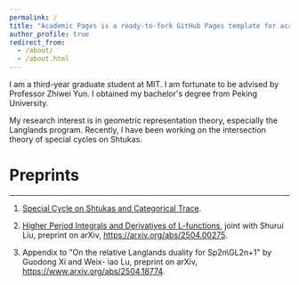 ```yaml
---
permalink: /
title: "Academic Pages is a ready-to-fork GitHub Pages template for academic personal websites"
author_profile: true
redirect_from: 
  - /about/
  - /about.html
---
```


I am a third-year graduate student at MIT. I am fortunate to be advised by Professor Zhiwei Yun. I obtained my bachelor's degree from Peking University.

My research interest is in geometric representation theory, especially the Langlands program. Recently, I have been working on the intersection theory of special cycles on Shtukas.

# Preprints
------

1. [Special Cycle on Shtukas and Categorical Trace](https://zeyuw42.github.io/assets/Special_cycle_classes_and_categorical_trace.pdf).

2. [Higher Period Integrals and Derivatives of L-functions](https://zeyuw42.github.io/assets/assets/Higher_Period_Integrals_and_Derivatives_of_L_functions__arxiv_v2.pdf), joint with Shurui Liu, preprint on
arXiv, https://arxiv.org/abs/2504.00275.

4. Appendix to "On the relative Langlands duality for Sp2n\GL2n+1" by Guodong Xi and Weix-
iao Lu, preprint on arXiv, https://www.arxiv.org/abs/2504.18774.
